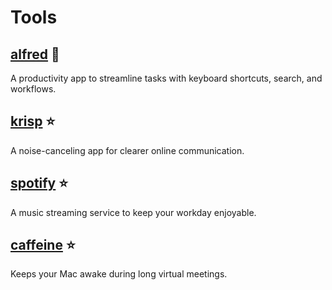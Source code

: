 # Tools

## [alfred](https://www.alfredapp.com/) :star2:  

A productivity app to streamline tasks with keyboard shortcuts, search, and workflows.

## [krisp](https://krisp.ai/) :star:  

A noise-canceling app for clearer online communication.

## [spotify](https://www.spotify.com/) :star:  

A music streaming service to keep your workday enjoyable.

## [caffeine](https://intelliscapesolutions.com/apps/caffeine) :star:  

Keeps your Mac awake during long virtual meetings.
